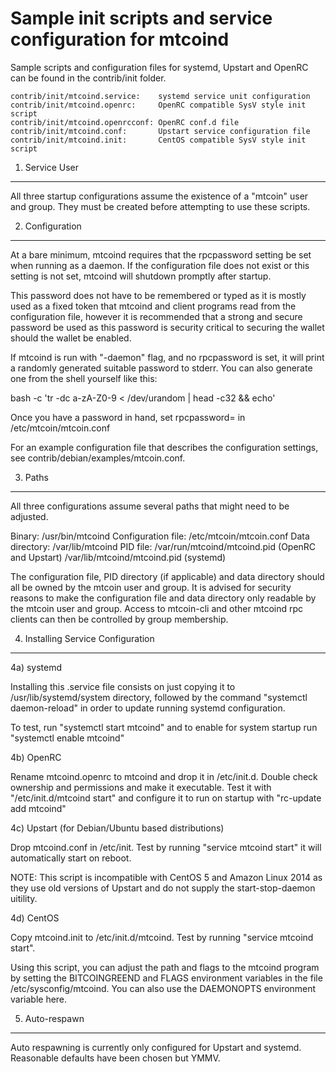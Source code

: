 Sample init scripts and service configuration for mtcoind
==========================================================

Sample scripts and configuration files for systemd, Upstart and OpenRC
can be found in the contrib/init folder.

    contrib/init/mtcoind.service:    systemd service unit configuration
    contrib/init/mtcoind.openrc:     OpenRC compatible SysV style init script
    contrib/init/mtcoind.openrcconf: OpenRC conf.d file
    contrib/init/mtcoind.conf:       Upstart service configuration file
    contrib/init/mtcoind.init:       CentOS compatible SysV style init script

1. Service User
---------------------------------

All three startup configurations assume the existence of a "mtcoin" user
and group.  They must be created before attempting to use these scripts.

2. Configuration
---------------------------------

At a bare minimum, mtcoind requires that the rpcpassword setting be set
when running as a daemon.  If the configuration file does not exist or this
setting is not set, mtcoind will shutdown promptly after startup.

This password does not have to be remembered or typed as it is mostly used
as a fixed token that mtcoind and client programs read from the configuration
file, however it is recommended that a strong and secure password be used
as this password is security critical to securing the wallet should the
wallet be enabled.

If mtcoind is run with "-daemon" flag, and no rpcpassword is set, it will
print a randomly generated suitable password to stderr.  You can also
generate one from the shell yourself like this:

bash -c 'tr -dc a-zA-Z0-9 < /dev/urandom | head -c32 && echo'

Once you have a password in hand, set rpcpassword= in /etc/mtcoin/mtcoin.conf

For an example configuration file that describes the configuration settings,
see contrib/debian/examples/mtcoin.conf.

3. Paths
---------------------------------

All three configurations assume several paths that might need to be adjusted.

Binary:              /usr/bin/mtcoind
Configuration file:  /etc/mtcoin/mtcoin.conf
Data directory:      /var/lib/mtcoind
PID file:            /var/run/mtcoind/mtcoind.pid (OpenRC and Upstart)
                     /var/lib/mtcoind/mtcoind.pid (systemd)

The configuration file, PID directory (if applicable) and data directory
should all be owned by the mtcoin user and group.  It is advised for security
reasons to make the configuration file and data directory only readable by the
mtcoin user and group.  Access to mtcoin-cli and other mtcoind rpc clients
can then be controlled by group membership.

4. Installing Service Configuration
-----------------------------------

4a) systemd

Installing this .service file consists on just copying it to
/usr/lib/systemd/system directory, followed by the command
"systemctl daemon-reload" in order to update running systemd configuration.

To test, run "systemctl start mtcoind" and to enable for system startup run
"systemctl enable mtcoind"

4b) OpenRC

Rename mtcoind.openrc to mtcoind and drop it in /etc/init.d.  Double
check ownership and permissions and make it executable.  Test it with
"/etc/init.d/mtcoind start" and configure it to run on startup with
"rc-update add mtcoind"

4c) Upstart (for Debian/Ubuntu based distributions)

Drop mtcoind.conf in /etc/init.  Test by running "service mtcoind start"
it will automatically start on reboot.

NOTE: This script is incompatible with CentOS 5 and Amazon Linux 2014 as they
use old versions of Upstart and do not supply the start-stop-daemon uitility.

4d) CentOS

Copy mtcoind.init to /etc/init.d/mtcoind. Test by running "service mtcoind start".

Using this script, you can adjust the path and flags to the mtcoind program by
setting the BITCOINGREEND and FLAGS environment variables in the file
/etc/sysconfig/mtcoind. You can also use the DAEMONOPTS environment variable here.

5. Auto-respawn
-----------------------------------

Auto respawning is currently only configured for Upstart and systemd.
Reasonable defaults have been chosen but YMMV.
